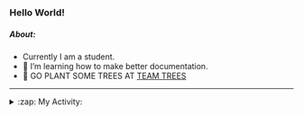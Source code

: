 ### Hello World!

##### About:
- Currently I am a student.
- 🌱 I’m learning how to make better documentation.
- 🌱 GO PLANT SOME TREES AT [TEAM TREES](https://teamtrees.org/)

---
<details>
  <summary>:zap: My Activity:</summary>
  
<!--START_SECTION:waka-->
![Code Time](http://img.shields.io/badge/Code%20Time-1%2C135%20hrs%2058%20mins-blue)

**I'm a Night 🦉** 

```text
🌞 Morning                1347 commits        ██░░░░░░░░░░░░░░░░░░░░░░░   09.03 % 
🌆 Daytime                5341 commits        █████████░░░░░░░░░░░░░░░░   35.81 % 
🌃 Evening                4287 commits        ███████░░░░░░░░░░░░░░░░░░   28.75 % 
🌙 Night                  3938 commits        ███████░░░░░░░░░░░░░░░░░░   26.41 % 
```
📅 **I'm Most Productive on Wednesday** 

```text
Monday                   2260 commits        ████░░░░░░░░░░░░░░░░░░░░░   15.15 % 
Tuesday                  1921 commits        ███░░░░░░░░░░░░░░░░░░░░░░   12.88 % 
Wednesday                3462 commits        ██████░░░░░░░░░░░░░░░░░░░   23.21 % 
Thursday                 1822 commits        ███░░░░░░░░░░░░░░░░░░░░░░   12.22 % 
Friday                   1447 commits        ██░░░░░░░░░░░░░░░░░░░░░░░   09.70 % 
Saturday                 1334 commits        ██░░░░░░░░░░░░░░░░░░░░░░░   08.95 % 
Sunday                   2667 commits        ████░░░░░░░░░░░░░░░░░░░░░   17.88 % 
```


📊 **This Week I Spent My Time On** 

```text
🔥 Editors: 
VS Code                  1 hr 47 mins        █████████████████████████   100.00 % 

🐱‍💻 Projects: 
gfg-frontend             1 hr 19 mins        ███████████████████░░░░░░   74.10 % 
CSF22                    20 mins             █████░░░░░░░░░░░░░░░░░░░░   18.72 % 
praise                   7 mins              ██░░░░░░░░░░░░░░░░░░░░░░░   07.18 % 
```


 Last Updated on 19/06/2023 06:08:03 UTC
<!--END_SECTION:waka-->
</details>
